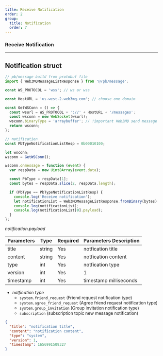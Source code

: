 ```yaml
---
title: Receive Notification
order: 2
group:
  title: Notification
  order: 7
---
```


### Receive Notification

---

## Notification struct

```js
// pb/message build from protobuf file
import { Web3MQMessageListResponse } from '@/pb/message';

const WS_PROTOCOL = 'wss'; // ws or wss

const HostURL = 'us-west-2.web3mq.com'; // choose one domain

const GetWSConn = () => {
  const wsurl = WS_PROTOCOL + '://' + HostURL + '/messages';
  const wsconn = new WebSocket(wsurl);
  wsconn.binaryType = 'arraybuffer'; // !important Web3MQ send message use protobuf
  return wsconn;
};

// notification
const PbTypeNotificationListResp = 0b00010100;

let wsconn;
wsconn = GetWSConn();

wsconn.onmessage = function (event) {
  var respData = new Uint8Array(event.data);

  const PbType = respData[1];
  const bytes = respData.slice(2, respData.length);

  if (PbType == PbTypeNotificationListResp) {
    console.log('Receive notification');
    let notificationList = Web3MQMessageListResponse.fromBinary(bytes);
    console.log(notificationList);
    console.log(notificationList[0].payload);
  }
};
```

_notification.payload_

| Parameters | Type   | Required | Parameters Description |
| ---------- | ------ | -------- | ---------------------- |
| title      | string | Yes      | notfication title      |
| content    | string | Yes      | notfication content    |
| type       | int    | Yes      | notfication type       |
| version    | int    | Yes      | 1                      |
| timestamp  | int    | Yes      | timestamp milliseconds |

- _notfication type_
    - `system.friend_request` (Friend request notification type)
    - `system.agree_friend_request` (Agree friend request notification type)
    - `system.group_invitation` (Group invitation notification type)
    - `subscription` (subscription topic new message notification)

```json
{
  "title": "notification title",
  "content": "notification content",
  "type": "system",
  "version": 1,
  "timestamp": 1656991509327
}
```
